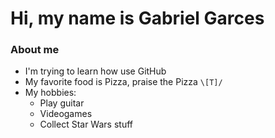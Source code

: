 # Hi, my name is Gabriel Garces

### About me

- I'm trying to learn how use GitHub
- My favorite food is Pizza, praise the Pizza `\[T]/`
- My hobbies:
    - Play guitar
    - Videogames 
    - Collect Star Wars stuff
